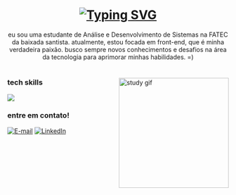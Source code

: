 <!-- boas vindas -->
<h1 align="center">
<a href="https://git.io/typing-svg"><img src="https://readme-typing-svg.demolab.com?font=Press+Start+2P&size=19&duration=1000&pause=1000&color=9224F7&center=true&vCenter=true&width=435&lines=Oi!+;Bem-vindo+ao+meu+github+" alt="Typing SVG" /></a>
</h1>

<!-- introdução -->

<p align="center">eu sou uma estudante de Análise e Desenvolvimento de Sistemas na FATEC da baixada santista. atualmente, estou focada em front-end, que é minha verdadeira paixão. busco sempre novos conhecimentos e desafios na área da tecnologia para aprimorar minhas habilidades. =) </p>
  
#
<img align="right" alt="study gif" height="250px" src="./img/study-gif.gif">

<!-- habilidades -->
<h3> tech skills </h3>
<p>
  <a href="https://skillicons.dev">
    <img src="https://skillicons.dev/icons?i=js,html,css,c,cs,java" />
  </a>
</p>

<h3 align="left">entre em contato!</h3>

[![E-mail](https://img.shields.io/badge/-Email-000?style=for-the-badge&logo=microsoft-outlook&logoColor=FF00F6&color:FFF)](mailto:marcellaricoy@gmail.com)
[![LinkedIn](https://img.shields.io/badge/-LinkedIn-000?style=for-the-badge&logo=linkedin&logoColor=FF00F6&color:FFF)](https://www.linkedin.com/in/marcella-ricoy-b01529254/)

###
